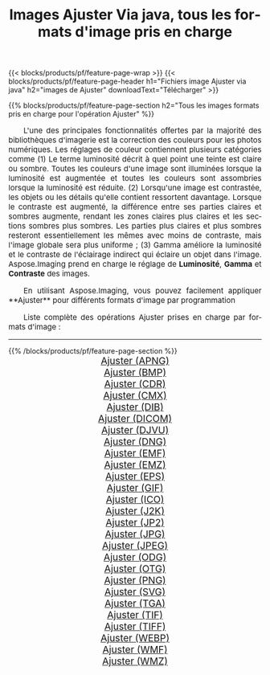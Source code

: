 ﻿---
title: Images Ajuster Via java, tous les formats d'image pris en charge 
weight: 3920
url: /fr/java/adjust/ 
lang: fr
langdirlevel: 2
locales: zh-hans,ja,it,ru,de,es,fr,nl,id,lt,pl,pt,vi,tr,ko,zh-hant,ar,hi,th,sv,cs,uk,he
description: En utilisant Aspose.Imaging, vous pouvez facilement Ajuster images Via java
---

{{< blocks/products/pf/feature-page-wrap >}}
{{< blocks/products/pf/feature-page-header h1="Fichiers image Ajuster via java" h2="images de Ajuster" downloadText="Télécharger" >}}


{{% blocks/products/pf/feature-page-section  h2="Tous les images formats pris en charge pour l'opération Ajuster" %}}
<p align="justify" style="text-indent:2em;font-size:15px;">
L'une des principales fonctionnalités offertes par la majorité des bibliothèques d'imagerie est la correction des couleurs pour les photos numériques. Les réglages de couleur contiennent plusieurs catégories comme (1) Le terme luminosité décrit à quel point une teinte est claire ou sombre. Toutes les couleurs d'une image sont illuminées lorsque la luminosité est augmentée et toutes les couleurs sont assombries lorsque la luminosité est réduite. (2) Lorsqu'une image est contrastée, les objets ou les détails qu'elle contient ressortent davantage. Lorsque le contraste est augmenté, la différence entre ses parties claires et sombres augmente, rendant les zones claires plus claires et les sections sombres plus sombres. Les parties plus claires et plus sombres resteront essentiellement les mêmes avec moins de contraste, mais l'image globale sera plus uniforme ; (3) Gamma améliore la luminosité et le contraste de l'éclairage indirect qui éclaire un objet dans l'image. Aspose.Imaging prend en charge le réglage de <b>Luminosité</b>, <b>Gamma</b> et <b>Contraste</b> des images.
</p>
<p align="justify" style="text-indent:2em;font-size:15px;">
En utilisant Aspose.Imaging, vous pouvez facilement appliquer **Ajuster** pour différents formats d'image par programmation
</p>
<p align="justify" style="text-indent:2em;font-size:15px;">
Liste complète des opérations Ajuster prises en charge par formats d'image :
</p>
<hr/>
{{% /blocks/products/pf/feature-page-section %}}
<div class="container-fluid productfamilypage bg-gray">
    <div class="convertypes bg-gray agp-content section">
        <div class="container">
		<div class="row other-converters" style="gap: 10px;font-size: 19px;text-align:center;">
		    <div class='col-md-2 other-converter remove-lp remove-rp'><a href="/imaging/fr/java/adjust/apng/" style="padding:15px;">Ajuster (APNG)</a></div><div class='col-md-2 other-converter remove-lp remove-rp'><a href="/imaging/fr/java/adjust/bmp/" style="padding:15px;">Ajuster (BMP)</a></div><div class='col-md-2 other-converter remove-lp remove-rp'><a href="/imaging/fr/java/adjust/cdr/" style="padding:15px;">Ajuster (CDR)</a></div><div class='col-md-2 other-converter remove-lp remove-rp'><a href="/imaging/fr/java/adjust/cmx/" style="padding:15px;">Ajuster (CMX)</a></div><div class='col-md-2 other-converter remove-lp remove-rp'><a href="/imaging/fr/java/adjust/dib/" style="padding:15px;">Ajuster (DIB)</a></div><div class='col-md-2 other-converter remove-lp remove-rp'><a href="/imaging/fr/java/adjust/dicom/" style="padding:15px;">Ajuster (DICOM)</a></div><div class='col-md-2 other-converter remove-lp remove-rp'><a href="/imaging/fr/java/adjust/djvu/" style="padding:15px;">Ajuster (DJVU)</a></div><div class='col-md-2 other-converter remove-lp remove-rp'><a href="/imaging/fr/java/adjust/dng/" style="padding:15px;">Ajuster (DNG)</a></div><div class='col-md-2 other-converter remove-lp remove-rp'><a href="/imaging/fr/java/adjust/emf/" style="padding:15px;">Ajuster (EMF)</a></div><div class='col-md-2 other-converter remove-lp remove-rp'><a href="/imaging/fr/java/adjust/emz/" style="padding:15px;">Ajuster (EMZ)</a></div><div class='col-md-2 other-converter remove-lp remove-rp'><a href="/imaging/fr/java/adjust/eps/" style="padding:15px;">Ajuster (EPS)</a></div><div class='col-md-2 other-converter remove-lp remove-rp'><a href="/imaging/fr/java/adjust/gif/" style="padding:15px;">Ajuster (GIF)</a></div><div class='col-md-2 other-converter remove-lp remove-rp'><a href="/imaging/fr/java/adjust/ico/" style="padding:15px;">Ajuster (ICO)</a></div><div class='col-md-2 other-converter remove-lp remove-rp'><a href="/imaging/fr/java/adjust/j2k/" style="padding:15px;">Ajuster (J2K)</a></div><div class='col-md-2 other-converter remove-lp remove-rp'><a href="/imaging/fr/java/adjust/jp2/" style="padding:15px;">Ajuster (JP2)</a></div><div class='col-md-2 other-converter remove-lp remove-rp'><a href="/imaging/fr/java/adjust/jpg/" style="padding:15px;">Ajuster (JPG)</a></div><div class='col-md-2 other-converter remove-lp remove-rp'><a href="/imaging/fr/java/adjust/jpeg/" style="padding:15px;">Ajuster (JPEG)</a></div><div class='col-md-2 other-converter remove-lp remove-rp'><a href="/imaging/fr/java/adjust/odg/" style="padding:15px;">Ajuster (ODG)</a></div><div class='col-md-2 other-converter remove-lp remove-rp'><a href="/imaging/fr/java/adjust/otg/" style="padding:15px;">Ajuster (OTG)</a></div><div class='col-md-2 other-converter remove-lp remove-rp'><a href="/imaging/fr/java/adjust/png/" style="padding:15px;">Ajuster (PNG)</a></div><div class='col-md-2 other-converter remove-lp remove-rp'><a href="/imaging/fr/java/adjust/svg/" style="padding:15px;">Ajuster (SVG)</a></div><div class='col-md-2 other-converter remove-lp remove-rp'><a href="/imaging/fr/java/adjust/tga/" style="padding:15px;">Ajuster (TGA)</a></div><div class='col-md-2 other-converter remove-lp remove-rp'><a href="/imaging/fr/java/adjust/tif/" style="padding:15px;">Ajuster (TIF)</a></div><div class='col-md-2 other-converter remove-lp remove-rp'><a href="/imaging/fr/java/adjust/tiff/" style="padding:15px;">Ajuster (TIFF)</a></div><div class='col-md-2 other-converter remove-lp remove-rp'><a href="/imaging/fr/java/adjust/webp/" style="padding:15px;">Ajuster (WEBP)</a></div><div class='col-md-2 other-converter remove-lp remove-rp'><a href="/imaging/fr/java/adjust/wmf/" style="padding:15px;">Ajuster (WMF)</a></div><div class='col-md-2 other-converter remove-lp remove-rp'><a href="/imaging/fr/java/adjust/wmz/" style="padding:15px;">Ajuster (WMZ)</a></div>
                </div>
        </div>
    </div>
</div>
<br/>
